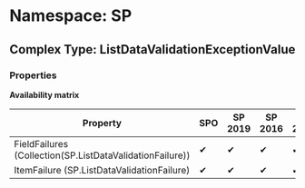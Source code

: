 # Namespace: SP

## Complex Type: ListDataValidationExceptionValue

### Properties

**Availability matrix**

Property | SPO | SP 2019 | SP 2016 | SP 2013
----------|-----|---------|---------|--------
FieldFailures (Collection(SP.ListDataValidationFailure)) | ✔ | ✔ | ✔ | ✔
ItemFailure (SP.ListDataValidationFailure) | ✔ | ✔ | ✔ | ✔
